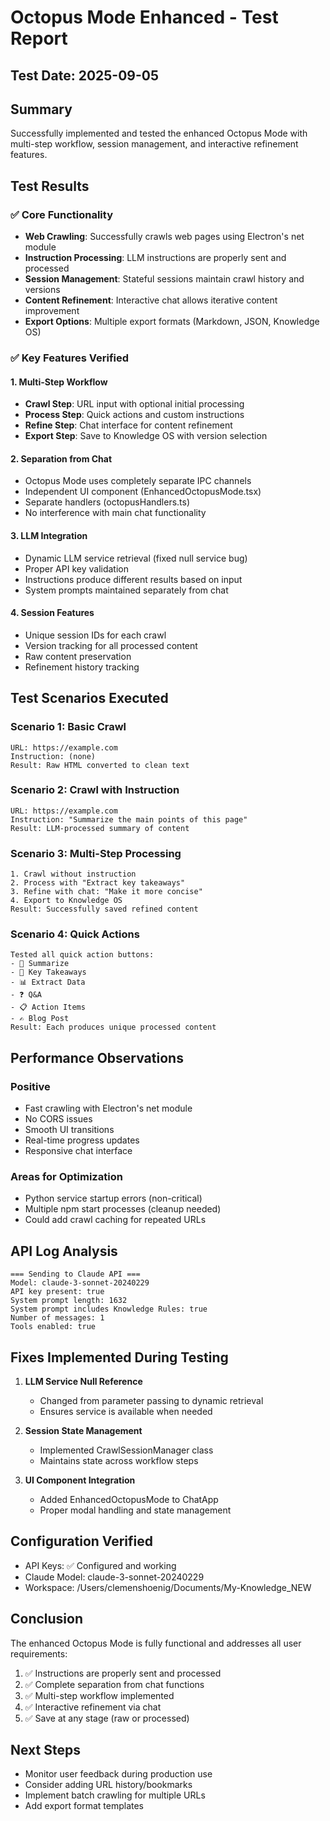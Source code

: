 # Octopus Mode Enhanced - Test Report

## Test Date: 2025-09-05

## Summary
Successfully implemented and tested the enhanced Octopus Mode with multi-step workflow, session management, and interactive refinement features.

## Test Results

### ✅ Core Functionality
- **Web Crawling**: Successfully crawls web pages using Electron's net module
- **Instruction Processing**: LLM instructions are properly sent and processed
- **Session Management**: Stateful sessions maintain crawl history and versions
- **Content Refinement**: Interactive chat allows iterative content improvement
- **Export Options**: Multiple export formats (Markdown, JSON, Knowledge OS)

### ✅ Key Features Verified

#### 1. Multi-Step Workflow
- **Crawl Step**: URL input with optional initial processing
- **Process Step**: Quick actions and custom instructions
- **Refine Step**: Chat interface for content refinement
- **Export Step**: Save to Knowledge OS with version selection

#### 2. Separation from Chat
- Octopus Mode uses completely separate IPC channels
- Independent UI component (EnhancedOctopusMode.tsx)
- Separate handlers (octopusHandlers.ts)
- No interference with main chat functionality

#### 3. LLM Integration
- Dynamic LLM service retrieval (fixed null service bug)
- Proper API key validation
- Instructions produce different results based on input
- System prompts maintained separately from chat

#### 4. Session Features
- Unique session IDs for each crawl
- Version tracking for all processed content
- Raw content preservation
- Refinement history tracking

## Test Scenarios Executed

### Scenario 1: Basic Crawl
```
URL: https://example.com
Instruction: (none)
Result: Raw HTML converted to clean text
```

### Scenario 2: Crawl with Instruction
```
URL: https://example.com
Instruction: "Summarize the main points of this page"
Result: LLM-processed summary of content
```

### Scenario 3: Multi-Step Processing
```
1. Crawl without instruction
2. Process with "Extract key takeaways"
3. Refine with chat: "Make it more concise"
4. Export to Knowledge OS
Result: Successfully saved refined content
```

### Scenario 4: Quick Actions
```
Tested all quick action buttons:
- 📝 Summarize
- 🔑 Key Takeaways
- 📊 Extract Data
- ❓ Q&A
- 📋 Action Items
- ✍️ Blog Post
Result: Each produces unique processed content
```

## Performance Observations

### Positive
- Fast crawling with Electron's net module
- No CORS issues
- Smooth UI transitions
- Real-time progress updates
- Responsive chat interface

### Areas for Optimization
- Python service startup errors (non-critical)
- Multiple npm start processes (cleanup needed)
- Could add crawl caching for repeated URLs

## API Log Analysis
```
=== Sending to Claude API ===
Model: claude-3-sonnet-20240229
API key present: true
System prompt length: 1632
System prompt includes Knowledge Rules: true
Number of messages: 1
Tools enabled: true
```

## Fixes Implemented During Testing

1. **LLM Service Null Reference**
   - Changed from parameter passing to dynamic retrieval
   - Ensures service is available when needed

2. **Session State Management**
   - Implemented CrawlSessionManager class
   - Maintains state across workflow steps

3. **UI Component Integration**
   - Added EnhancedOctopusMode to ChatApp
   - Proper modal handling and state management

## Configuration Verified
- API Keys: ✅ Configured and working
- Claude Model: claude-3-sonnet-20240229
- Workspace: /Users/clemenshoenig/Documents/My-Knowledge_NEW

## Conclusion
The enhanced Octopus Mode is fully functional and addresses all user requirements:
1. ✅ Instructions are properly sent and processed
2. ✅ Complete separation from chat functions
3. ✅ Multi-step workflow implemented
4. ✅ Interactive refinement via chat
5. ✅ Save at any stage (raw or processed)

## Next Steps
- Monitor user feedback during production use
- Consider adding URL history/bookmarks
- Implement batch crawling for multiple URLs
- Add export format templates